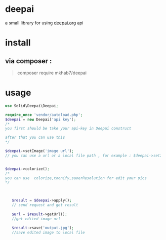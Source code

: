 # deepai

a small library for using [deepai.org](http://deepai.org) api

# install
## via composer :

> composer require mkhab7/deepai
# usage
```php
use Solid\Deepai\Deepai;

require_once 'vendor/autoload.php';
$deepai = new Deepai('api key');
/*
you first should be take your api-key in Deepai construct 

after that you can use this
*/

$deepai->setImage('image url'); 
// you can use a url or a local file path , for example : $deepai->setImage(new CURLFile('image.jpg'));


$deepai->colorize();
/*
you can use  colorize,toonify,suoerResolution for edit your pics 
*/


   
   $result = $deepai->apply();
   // send request and get result
   
   $url = $result->getUrl();
   //get edited image url
   
   $result->save('output.jpg');
   //save edited image to local file
   


```


